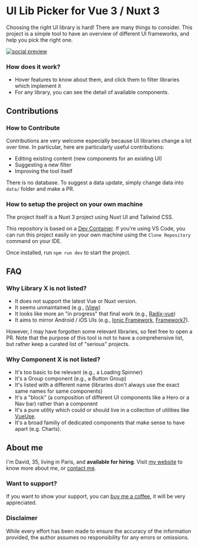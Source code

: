 # UI Lib Picker for Vue 3 / Nuxt 3

Choosing the right UI library is hard! There are many things to consider. This project is a simple tool to have an overview of different UI frameworks, and help you pick the right one.

[![social preview](https://ui-libs.vercel.app/img/social_pres.webp)](https://ui-libs.vercel.app/)

### How does it work?

- Hover features to know about them, and click them to filter libraries which implement it
- For any library, you can see the detail of available components.

## Contributions

### How to Contribute

Contributions are very welcome especially because UI libraries change a lot over time. In particular, here are particularly useful contributions:

- Editing existing content (new components for an existing UI)
- Suggesting a new filter
- Improving the tool itself

There is no database. To suggest a data update, simply change data into `data/` folder and make a PR.

### How to setup the project on your own machine

The project itself is a Nuxt 3 project using Nuxt UI and Tailwind CSS.

This repository is based on a [Dev Container](https://code.visualstudio.com/docs/devcontainers/containers). If you're using VS Code, you can run this project easily on your own machine using the `Clone Repository` command on your IDE.

Once installed, run `npm run dev` to start the project.

## FAQ

### Why Library X is not listed?

- It does not support the latest Vue or Nuxt version.
- It seems unmaintained (e.g., [iView](https://github.com/iview/iview))
- It looks like more an "in progress" that final work (e.g., [Radix-vue](https://www.radix-vue.com/))
- It aims to mirror Android / iOS UIs (e.g., [Ionic Framework](https://ionicframework.com/), [Framework7](https://framework7.io/)).

However, I may have forgotten some relevant libraries, so feel free to open a PR. Note that the purpose of this tool is not to have a comprehensive list, but rather keep a curated list of "serious" projects.

### Why Component X is not listed?

- It's too basic to be relevant (e.g., a Loading Spinner)
- It's a Group component (e.g., a Button Group)
- It's listed with a different name (libraries don't always use the exact same names for same components)
- It's a "block" (a composition of different UI components like a Hero or a Nav bar) rather than a component
- It's a pure utility which could or should live in a collection of utilities like [VueUse](https://vueuse.org/).
- It's a broad familiy of dedicated components that make sense to have apart (e.g. Charts).

## About me

I'm David, 35, living in Paris, and <b>available for hiring</b>.
Visit [my website](https://david-dahan.com) to know more about me, or [contact me](https://david-dahan.com/contact).

### Want to support?

If you want to show your support, you can [buy me a coffee](https://www.buymeacoffee.com/ddahan), it will be very appreciated.

### Disclaimer

While every effort has been made to ensure the accuracy of the information provided, the author assumes no responsibility for any errors or omissions.
